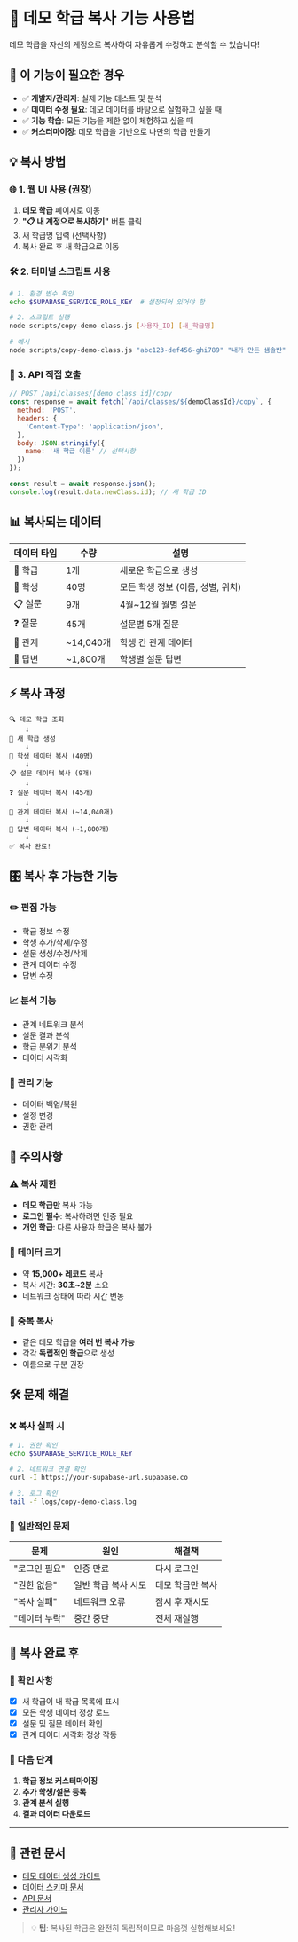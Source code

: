 # 🔄 데모 학급 복사 기능 사용법

데모 학급을 자신의 계정으로 복사하여 자유롭게 수정하고 분석할 수 있습니다!

## 🎯 **이 기능이 필요한 경우**

- ✅ **개발자/관리자**: 실제 기능 테스트 및 분석
- ✅ **데이터 수정 필요**: 데모 데이터를 바탕으로 실험하고 싶을 때
- ✅ **기능 학습**: 모든 기능을 제한 없이 체험하고 싶을 때
- ✅ **커스터마이징**: 데모 학급을 기반으로 나만의 학급 만들기

## 💡 **복사 방법**

### 🌐 **1. 웹 UI 사용 (권장)**

1. **데모 학급** 페이지로 이동
2. **"📋 내 계정으로 복사하기"** 버튼 클릭
3. 새 학급명 입력 (선택사항)
4. 복사 완료 후 새 학급으로 이동

### 🛠️ **2. 터미널 스크립트 사용**

```bash
# 1. 환경 변수 확인
echo $SUPABASE_SERVICE_ROLE_KEY  # 설정되어 있어야 함

# 2. 스크립트 실행
node scripts/copy-demo-class.js [사용자_ID] [새_학급명]

# 예시
node scripts/copy-demo-class.js "abc123-def456-ghi789" "내가 만든 샘솔반"
```

### 📡 **3. API 직접 호출**

```javascript
// POST /api/classes/[demo_class_id]/copy
const response = await fetch(`/api/classes/${demoClassId}/copy`, {
  method: 'POST',
  headers: {
    'Content-Type': 'application/json',
  },
  body: JSON.stringify({
    name: '새 학급 이름' // 선택사항
  })
});

const result = await response.json();
console.log(result.data.newClass.id); // 새 학급 ID
```

## 📊 **복사되는 데이터**

| 데이터 타입 | 수량 | 설명 |
|------------|------|------|
| 🏫 학급 | 1개 | 새로운 학급으로 생성 |
| 👥 학생 | 40명 | 모든 학생 정보 (이름, 성별, 위치) |
| 📋 설문 | 9개 | 4월~12월 월별 설문 |
| ❓ 질문 | 45개 | 설문별 5개 질문 |
| 🤝 관계 | ~14,040개 | 학생 간 관계 데이터 |
| 💭 답변 | ~1,800개 | 학생별 설문 답변 |

## ⚡ **복사 과정**

```
🔍 데모 학급 조회
    ↓
🏫 새 학급 생성
    ↓
👥 학생 데이터 복사 (40명)
    ↓
📋 설문 데이터 복사 (9개)
    ↓
❓ 질문 데이터 복사 (45개)
    ↓
🤝 관계 데이터 복사 (~14,040개)
    ↓
💭 답변 데이터 복사 (~1,800개)
    ↓
✅ 복사 완료!
```

## 🎛️ **복사 후 가능한 기능**

### ✏️ **편집 가능**
- 학급 정보 수정
- 학생 추가/삭제/수정
- 설문 생성/수정/삭제
- 관계 데이터 수정
- 답변 수정

### 📈 **분석 기능**
- 관계 네트워크 분석
- 설문 결과 분석
- 학급 분위기 분석
- 데이터 시각화

### 🔧 **관리 기능**
- 데이터 백업/복원
- 설정 변경
- 권한 관리

## 🚨 **주의사항**

### ⚠️ **복사 제한**
- **데모 학급만** 복사 가능
- **로그인 필수**: 복사하려면 인증 필요
- **개인 학급**: 다른 사용자 학급은 복사 불가

### 💾 **데이터 크기**
- 약 **15,000+ 레코드** 복사
- 복사 시간: **30초~2분** 소요
- 네트워크 상태에 따라 시간 변동

### 🔄 **중복 복사**
- 같은 데모 학급을 **여러 번 복사 가능**
- 각각 **독립적인 학급**으로 생성
- 이름으로 구분 권장

## 🛠️ **문제 해결**

### ❌ **복사 실패 시**

```bash
# 1. 권한 확인
echo $SUPABASE_SERVICE_ROLE_KEY

# 2. 네트워크 연결 확인
curl -I https://your-supabase-url.supabase.co

# 3. 로그 확인
tail -f logs/copy-demo-class.log
```

### 🔧 **일반적인 문제**

| 문제 | 원인 | 해결책 |
|------|------|--------|
| "로그인 필요" | 인증 만료 | 다시 로그인 |
| "권한 없음" | 일반 학급 복사 시도 | 데모 학급만 복사 |
| "복사 실패" | 네트워크 오류 | 잠시 후 재시도 |
| "데이터 누락" | 중간 중단 | 전체 재실행 |

## 🎉 **복사 완료 후**

### 📌 **확인 사항**
- [x] 새 학급이 내 학급 목록에 표시
- [x] 모든 학생 데이터 정상 로드
- [x] 설문 및 질문 데이터 확인
- [x] 관계 데이터 시각화 정상 작동

### 🚀 **다음 단계**
1. **학급 정보 커스터마이징**
2. **추가 학생/설문 등록**
3. **관계 분석 실행**
4. **결과 데이터 다운로드**

---

## 🔗 **관련 문서**

- [데모 데이터 생성 가이드](./DEMO_SETUP_GUIDE.md)
- [데이터 스키마 문서](./SCHEMA.md)
- [API 문서](./API.md)
- [관리자 가이드](./ADMIN_GUIDE.md)

> 💡 **팁**: 복사된 학급은 완전히 독립적이므로 마음껏 실험해보세요! 